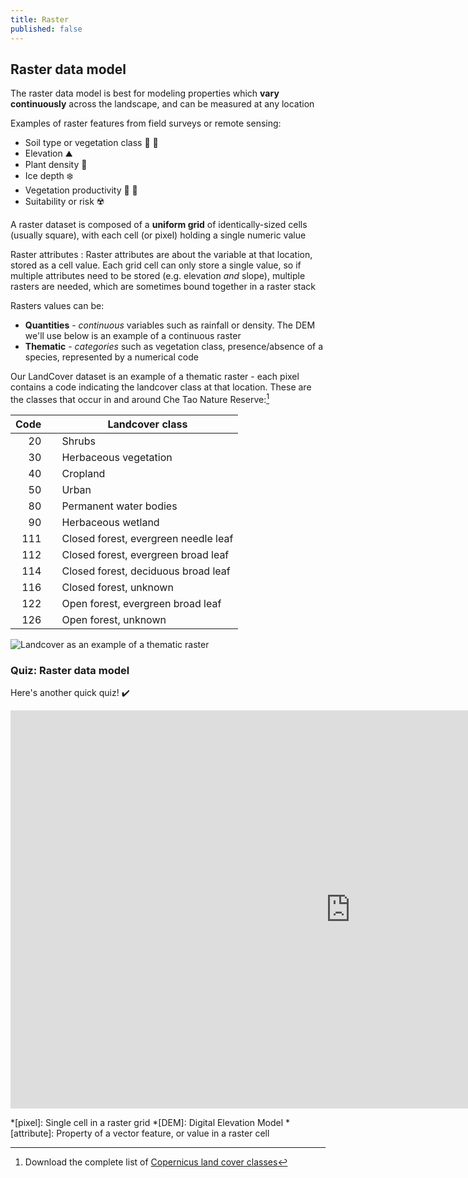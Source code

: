 ```yaml
---
title: Raster
published: false
---
```


## Raster data model

The raster data model is best for modeling properties which **vary continuously** across the landscape, and can be measured at any location

Examples of raster features from field surveys or remote sensing:
- Soil type or vegetation class :evergreen_tree: :deciduous_tree:
- Elevation :mountain:
- Plant density :ear_of_rice:
- Ice depth :snowflake:
- Vegetation productivity :seedling: :fallen_leaf:
- Suitability or risk :radioactive:

A raster dataset is composed of a **uniform grid** of identically-sized cells (usually square), with each cell (or pixel) holding a single numeric value

Raster attributes
: Raster attributes are about the variable at that location, stored as a cell value.  Each grid cell can only store a single value, so if multiple attributes need to be stored (e.g. elevation *and* slope), multiple rasters are needed, which are sometimes bound together in a raster stack

Rasters values can be:
- **Quantities** - *continuous* variables such as rainfall or density.  The DEM we'll use below is an example of a continuous raster
- **Thematic** - *categories* such as vegetation class, presence/absence of a species, represented by a numerical code

Our LandCover dataset is an example of a thematic raster - each pixel contains a code indicating the landcover class at that location.  These are the classes that occur in and around Che Tao Nature Reserve:[^1] 

Code &nbsp; | &nbsp; Landcover class
---:|---
20 &nbsp; | &nbsp; Shrubs
30 &nbsp; | &nbsp; Herbaceous vegetation
40 &nbsp; | &nbsp; Cropland
50 &nbsp; | &nbsp; Urban
80 &nbsp; | &nbsp; Permanent water bodies
90 &nbsp; | &nbsp; Herbaceous wetland
111 &nbsp; | &nbsp; Closed forest, evergreen needle leaf
112 &nbsp; | &nbsp; Closed forest, evergreen broad leaf
114 &nbsp; | &nbsp; Closed forest, deciduous broad leaf
116 &nbsp; | &nbsp; Closed forest, unknown
122 &nbsp; | &nbsp; Open forest, evergreen broad leaf
126 &nbsp; | &nbsp; Open forest, unknown

<img src="{{site.baseurl}}/src/img/RasterExample.png" alt="Landcover as an example of a thematic raster">

### Quiz: Raster data model

Here's another quick quiz!  :heavy_check_mark:

<iframe src="https://verdantlearn.h5p.com/content/1291354595816641297/embed" width="1088" height="637" frameborder="0" allowfullscreen="allowfullscreen" allow="geolocation *; microphone *; camera *; midi *; encrypted-media *"></iframe><script src="https://verdantlearn.h5p.com/js/h5p-resizer.js" charset="UTF-8"></script>

<script src="https://verdantlearn.h5p.com/js/h5p-resizer.js" charset="UTF-8"></script>

[^1]: Download the complete list of <a href="{{site.baseurl}}/src/datasets/LandCover_ClassDefinitions.pdf" download>Copernicus land cover classes</a>

*[pixel]: Single cell in a raster grid
*[DEM]: Digital Elevation Model
*[attribute]: Property of a vector feature, or value in a raster cell
